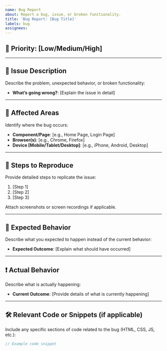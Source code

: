 ```yaml
---
name: Bug Report
about: Report a bug, issue, or broken functionality.
title: 'Bug Report: [Bug Title]'
labels: bug
assignees:
---
```


## 🐞 **Priority:** [Low/Medium/High]

---

## 🚨 **Issue Description**

Describe the problem, unexpected behavior, or broken functionality:

- **What’s going wrong?**: [Explain the issue in detail]

---

## 📍 **Affected Areas**

Identify where the bug occurs:

- **Component/Page**: [e.g., Home Page, Login Page]
- **Browser(s)**: [e.g., Chrome, Firefox]
- **Device [Mobile/Tablet/Desktop]**: [e.g., iPhone, Android, Desktop]

---

## 🔄 **Steps to Reproduce**

Provide detailed steps to replicate the issue:

1. [Step 1]
2. [Step 2]
3. [Step 3]

Attach screenshots or screen recordings if applicable.

---

## 🎯 **Expected Behavior**

Describe what you expected to happen instead of the current behavior:

- **Expected Outcome**: [Explain what should have occurred]

---

## ❗ **Actual Behavior**

Describe what is actually happening:

- **Current Outcome**: [Provide details of what is currently happening]

---

## 🛠️ **Relevant Code or Snippets (if applicable)**

Include any specific sections of code related to the bug (HTML, CSS, JS, etc.):

```javascript
// Example code snippet
```

